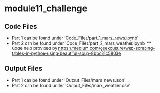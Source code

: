 # module11_challenge

## Code Files
* Part 1 can be found under 'Code_Files/part_1_mars_news.ipynb'
* Part 2 can be found under 'Code_Files/part_2_mars_weather.ipynb'
** Code help provided by https://medium.com/geekculture/web-scraping-tables-in-python-using-beautiful-soup-8bbc31c5803e

## Output Files
* Part 1 can be found under 'Output_Files/mars_news.json'
* Part 2 can be found under 'Output_Files/mars_weather.csv'
